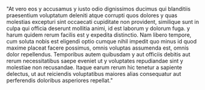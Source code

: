 "At vero eos y accusamus y iusto odio dignissimos ducimus qui blanditiis praesentium voluptatum deleniti
 atque corrupti quos dolores y quas molestias excepturi sint occaecati cupiditate non provident, similique 
 sunt in culpa qui officia deserunt mollitia animi, id est laborum y dolorum fuga. y harum quidem rerum 
 facilis est y expedita distinctio. Nam libero tempore, cum soluta nobis est eligendi optio cumque nihil 
 impedit quo minus id quod maxime placeat facere possimus, omnis voluptas assumenda est, omnis dolor 
 repellendus. Temporibus autem quibusdam y aut officiis debitis aut rerum necessitatibus saepe eveniet ut y 
 voluptates repudiandae sint y molestiae non recusandae. Itaque earum rerum hic tenetur a sapiente delectus, 
 ut aut reiciendis voluptatibus maiores alias consequatur aut perferendis doloribus asperiores repellat."